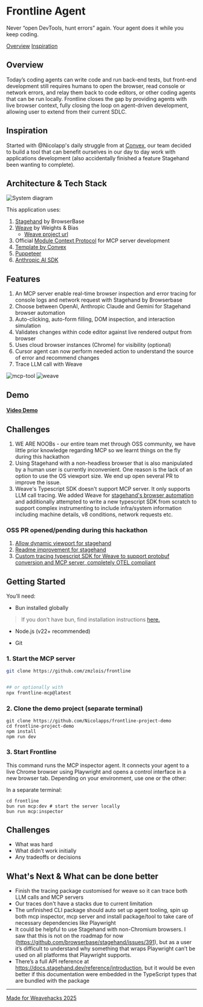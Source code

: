 # Frontline Agent
Never “open DevTools, hunt errors” again. Your agent does it while you keep coding.

[Overview](#overview)
[Inspiration](#overview)
## Overview
Today’s coding agents can write code and run back-end tests, but front-end development still requires humans to open the browser, read console or network errors, and relay them back to code editors, or other coding agents that can be run locally. Frontline closes the gap by providing agents with live browser context, fully closing the loop on agent-driven development, allowing user to extend from their current SDLC. 

## Inspiration 

Started with @Nicolapp's daily struggle from at [Convex](https://www.convex.dev/), our team decided to build a tool that can benefit ourselves in our day to day work with applications development (also accidentally finished a feature Stagehand been wanting to complete). 


## Architecture & Tech Stack

![System diagram](https://github.com/zmzlois/frontline/raw/main/images/architecture.png)


This application uses: 
1. [Stagehand](https://www.stagehand.dev/) by BrowserBase
2. [Weave](https://wandb.ai/site/weave/) by Weights & Bias 
    - [Weave project url](https://wandb.ai/lois-zh/frontline_mcp/weave/traces?view=traces_default)
3. Official [Module Context Protocol](https://www.npmjs.com/package/@modelcontextprotocol/sdk) for MCP server development
4. [Template by Convex](https://www.convex.dev/templates)
5. [Puppeteer](https://pptr.dev/guides/installation)
6. [Anthropic AI SDK](https://www.npmjs.com/package/@anthropic-ai/sdk)


## Features
1. An MCP server enable real-time browser inspection and error tracing for console logs and network request with Stagehand by Browserbase
2. Choose between OpenAI, Anthropic Claude and Gemini for Stagehand browser automation
3. Auto-clicking, auto-form filling, DOM inspection, and interaction simulation 
4. Validates changes within code editor against live rendered output from browser
5. Uses cloud browser instances (Chrome) for visibility (optional)
6. Cursor agent can now perform needed action to understand the source of error and recommend changes
7. Trace LLM call with Weave

![mcp-tool](https://raw.githubusercontent.com/zmzlois/frontline/main/images/mcp-tool.png)
![weave](https://raw.githubusercontent.com/zmzlois/frontline/main/images/weave-dashboard-trace.png)

## Demo

#### [Video Demo](https://www.youtube.com/watch?v=SZ-4vUR6Ptc)

## Challenges 

1. WE ARE NOOBs - our entire team met through OSS community, we have little prior knowledge regarding MCP so we learnt things on the fly during this hackathon 
2. Using Stagehand with a non-headless browser that is also manipulated by a human user is currently inconvenient. One reason is the lack of an option to use the OS viewport size. We end up open several PR to improve the issue. 
3. Weave's Typescript SDK doesn't support MCP server. It only supports LLM call tracing. We added Weave for [stagehand's browser automation](/mcp/utils/WeaveClient.ts) and additionally attempted to write a new typescript SDK from scratch to support complex instrumenting to include infra/system information including machine details, v8 conditions, network requests etc. 


### OSS PR opened/pending during this hackathon 
1. [Allow dynamic viewport for stagehand](https://github.com/browserbase/stagehand/pull/874)
2. [Readme improvement for stagehand](https://github.com/browserbase/stagehand/pull/873)
3. [Custom tracing typescript SDK for Weave to support protobuf conversion and MCP server, completely OTEL compliant](https://github.com/zmzlois/frontline/tree/main/otel)

## Getting Started
You’ll need:
* Bun installed globally

> If you don't have bun, find installation instructions [here.](https://bun.sh/docs/installation)

* Node.js (v22+ recommended)

* Git

### 1. Start the MCP server
```bash
git clone https://github.com/zmzlois/frontline 


## or optionally with 
npx frontline-mcp@latest
```
### 2. Clone the demo project (separate terminal)
```
git clone https://github.com/Nicolapps/frontline-project-demo 
cd frontline-project-demo
npm install
npm run dev
```

### 3. Start Frontline
This command runs the MCP inspector agent. It connects your agent to a live Chrome browser using Playwright and opens a control interface in a new browser tab. Depending on your environment, use one or the other:  


In a separate terminal: 

```
cd frontline 
bun run mcp:dev # start the server locally
bun run mcp:inspector
```


  


## Challenges
* What was hard
* What didn’t work initially
* Any tradeoffs or decisions



## What's Next & What can be done better 
* Finish the tracing package customised for weave so it can trace both LLM calls and MCP servers 
* Our traces don't have a stacks due to current limitation
* The unfinished CLI package should auto set up agent tooling, spin up both mcp inspector, mcp server and install package/tool to take care of necessary dependencies like Playwright
* It could be helpful to use Stagehand with non-Chromium browsers. I saw that this is not on the roadmap for now (https://github.com/browserbase/stagehand/issues/391), but as a user it’s difficult to understand why something that wraps Playwright can’t be used on all platforms that Playwright supports. 
* There’s a full API reference at https://docs.stagehand.dev/reference/introduction, but it would be even better if this documentation were embedded in the TypeScript types that are bundled with the package



---
[Made for Weavehacks 2025](https://devpost.com/software/frontline-agent)
